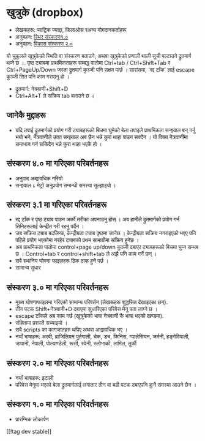 # खुत्रुके (dropbox) #

* लेखकहरू: प्याट्रिक ज्याद्दा, फिलाओस रअन्य योगदानकर्ताहरू
* अनुबहन: [स्थिर संस्करण१.०][1]
* अनुबहन: [विकास संस्करण २.०][1]

यो चुकुलले खुत्रुकेको स्थिति  वा संस्करण बताउने, अथवा खुत्रुकेको प्रणाली
थाली सुची पल्टाउने द्रुतमार्ग थप्ने छ ।.  पृष्ठ ट्याबमा प्राथमिकताहरू
सम्बद्ध पातोमा  Ctrl+tab / Ctrl+Shift+Tab र Ctrl+PageUp/Down जस्ता
द्रुतमार्ग कुञ्जी पनि सक्षम पार्छ ।  सारांसमा, 'रद्द टाँक' लाई escape कुञ्जी
सित पनि काम गराउनु हो ।

* द्रुतमार्ग: नेत्रवाणी+Shift+D
* Ctrl+Alt+T ले सक्रिय tab बताउने छ ।

## जानेकै मुद्दाहरू ##

* यदि तपाई द्रुतमार्गको प्रयोग गरी ट्याबहरूको बिचमा घुमेको बेला तपाइले प्राथमिकता सन्झ्याल बन् गर्नु भयो भने, नेत्रवाणीले उक्त सन्झ्याल अब छैन भन्ने कुरा थाहा पाउन सक्दैन ।
यो विषय नेत्रवाणीमा समाधान गर्न सकिदैन भन्ने कुरा थाहा भएकै हो ।

## संस्करण ४.० मा गरिएका परिवर्तनहरू  ##

* अनुवाद अद्यावधिक गरियो 
* सन्झ्याल ८ मेट्रो अनुप्रयोग सम्बन्धी समस्या सुल्झाइयो ।

## संस्करण ३.1 मा गरिएका परिवर्तनहरू  ##

* रद्द टाँक र पृष्ठ ट्याब पाउन अर्को तरीका अपनाउनु होस् । अब हामीले
  द्रुतमार्गको प्रयोग गर्न तिनिहरूलाई केन्द्रीत गरी रहनु पर्दैन ।
* जब सक्रिय ट्याब बदलिन्छ, केन्द्रीयता ट्याब पृष्ठमा जानेछ । केन्द्रीयता
  सक्रिय नगराइएको भएए पनि पहिले प्रयोग भएकोमा नरहेर ट्याबको प्रथम सामाग्रीमा
  सक्रिय हुनेछ ।
* अब प्राथमिकता पातोमा control+page up/down कुञ्जी दबाएर ट्याबहरूको बिचमा
  घुम्न सम्भब छ । Control+tab र control+shift+tab ले अझै पनि काम गर्ने छन् ।
* सबै स्थानिय घोषणा फाइलहरू ठिक ठाक हुनै पर्छ ।
* सामान्य सुधार

## संस्करण ३.० मा गरिएका परिवर्तनहरू  ##

* मूख्य घोषणाफाइलमा गरिएको सामान्य परिवर्तन (लेखकहरू शुद्धसित देखाइएका छन्).
* तीन पटक Shift+नेत्रवानी+D दबाएमा सुधारिएका परिवेस मेनु पता लाग्ने छ ।
* escape टाँकले अब काम गर्छ (खुत्रुकेको भाषा नेत्रवाणी कै भाषा भएको खण्डमा).
* संहितामा प्रशस्तै सच्याइयो ।
* सबै scripts का कागजातहरु थपिए अथवा अद्यावधिक भए । 
* नयाँ भाषाहरू: अरबी, ब्राजिलियन पुर्तगाली, चेक, डच, फिनिस, ग्यालेसियन,
  जर्मनी, हङ्गेरियाली, जापानी, नेपाली, पोल्याण्डेली, रूसी, स्पेनी, स्लोभाकी,
  तामिल, तुर्की

## संस्करण २.० मा गरिएका परिबर्तनहरू ##

* नयाँ भाषाहरू: इटाली
* परिवेस मेनुमा भएको बेला द्रुतमार्गलाई लगातार तीन वा बढी पटक दबाएपनि कुनै
  समस्या आउने छैन ।

## संस्करण १.० मा गरिएका परिवर्तनहरू  ##

* प्रारम्भिक लोकार्पण

[[!tag dev stable]]

[1]: http://addons.nvda-project.org/files/get.php?file=dx

[2]: http://addons.nvda-project.org/files/get.php?file=dx-dev
